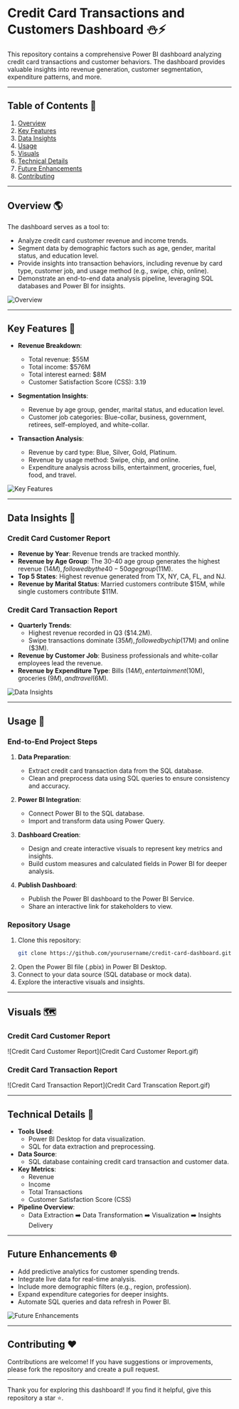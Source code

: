 # Credit Card Transactions and Customers Dashboard ⛄️⚡

This repository contains a comprehensive Power BI dashboard analyzing credit card transactions and customer behaviors. The dashboard provides valuable insights into revenue generation, customer segmentation, expenditure patterns, and more.

---

## Table of Contents 🔀
1. [Overview](#overview)
2. [Key Features](#key-features)
3. [Data Insights](#data-insights)
4. [Usage](#usage)
5. [Visuals](#visuals)
6. [Technical Details](#technical-details)
7. [Future Enhancements](#future-enhancements)
8. [Contributing](#contributing)

---

## Overview 🌎

The dashboard serves as a tool to:
- Analyze credit card customer revenue and income trends.
- Segment data by demographic factors such as age, gender, marital status, and education level.
- Provide insights into transaction behaviors, including revenue by card type, customer job, and usage method (e.g., swipe, chip, online).
- Demonstrate an end-to-end data analysis pipeline, leveraging SQL databases and Power BI for insights.

![Overview](https://media.giphy.com/media/l0HUpt2s9Pclgt9Vm/giphy.gif)

---

## Key Features 🌟

- **Revenue Breakdown**:
  - Total revenue: $55M
  - Total income: $576M
  - Total interest earned: $8M
  - Customer Satisfaction Score (CSS): 3.19

- **Segmentation Insights**:
  - Revenue by age group, gender, marital status, and education level.
  - Customer job categories: Blue-collar, business, government, retirees, self-employed, and white-collar.

- **Transaction Analysis**:
  - Revenue by card type: Blue, Silver, Gold, Platinum.
  - Revenue by usage method: Swipe, chip, and online.
  - Expenditure analysis across bills, entertainment, groceries, fuel, food, and travel.

![Key Features](https://media.giphy.com/media/3o7aD2saalBwwftBIY/giphy.gif)

---

## Data Insights 🔎

### Credit Card Customer Report
- **Revenue by Year**: Revenue trends are tracked monthly.
- **Revenue by Age Group**: The 30-40 age group generates the highest revenue ($14M), followed by the 40-50 age group ($11M).
- **Top 5 States**: Highest revenue generated from TX, NY, CA, FL, and NJ.
- **Revenue by Marital Status**: Married customers contribute $15M, while single customers contribute $11M.

### Credit Card Transaction Report
- **Quarterly Trends**:
  - Highest revenue recorded in Q3 ($14.2M).
  - Swipe transactions dominate ($35M), followed by chip ($17M) and online ($3M).
- **Revenue by Customer Job**: Business professionals and white-collar employees lead the revenue.
- **Revenue by Expenditure Type**: Bills ($14M), entertainment ($10M), groceries ($9M), and travel ($6M).

![Data Insights](https://media.giphy.com/media/xT0GqssRweIhlz209i/giphy.gif)

---

## Usage 🔧

### End-to-End Project Steps

1. **Data Preparation**:
   - Extract credit card transaction data from the SQL database.
   - Clean and preprocess data using SQL queries to ensure consistency and accuracy.

2. **Power BI Integration**:
   - Connect Power BI to the SQL database.
   - Import and transform data using Power Query.

3. **Dashboard Creation**:
   - Design and create interactive visuals to represent key metrics and insights.
   - Build custom measures and calculated fields in Power BI for deeper analysis.

4. **Publish Dashboard**:
   - Publish the Power BI dashboard to the Power BI Service.
   - Share an interactive link for stakeholders to view.

### Repository Usage
1. Clone this repository:
   ```bash
   git clone https://github.com/yourusername/credit-card-dashboard.git
   ```
2. Open the Power BI file (.pbix) in Power BI Desktop.
3. Connect to your data source (SQL database or mock data).
4. Explore the interactive visuals and insights.

---

## Visuals 🗺️

### Credit Card Customer Report
![Credit Card Customer Report](Credit Card Customer Report.gif)

### Credit Card Transaction Report
![Credit Card Transaction Report](Credit Card Transcation Report.gif)

---

## Technical Details 🧬

- **Tools Used**:
  - Power BI Desktop for data visualization.
  - SQL for data extraction and preprocessing.
- **Data Source**:
  - SQL database containing credit card transaction and customer data.
- **Key Metrics**:
  - Revenue
  - Income
  - Total Transactions
  - Customer Satisfaction Score (CSS)
- **Pipeline Overview**:
  - Data Extraction ➡️ Data Transformation ➡️ Visualization ➡️ Insights Delivery

---

## Future Enhancements 🌐

- Add predictive analytics for customer spending trends.
- Integrate live data for real-time analysis.
- Include more demographic filters (e.g., region, profession).
- Expand expenditure categories for deeper insights.
- Automate SQL queries and data refresh in Power BI.

![Future Enhancements](https://media.giphy.com/media/3oEjI6SIIHBdRxXI40/giphy.gif)

---

## Contributing ❤️

Contributions are welcome! If you have suggestions or improvements, please fork the repository and create a pull request.

---

Thank you for exploring this dashboard! If you find it helpful, give this repository a star ⭐.

